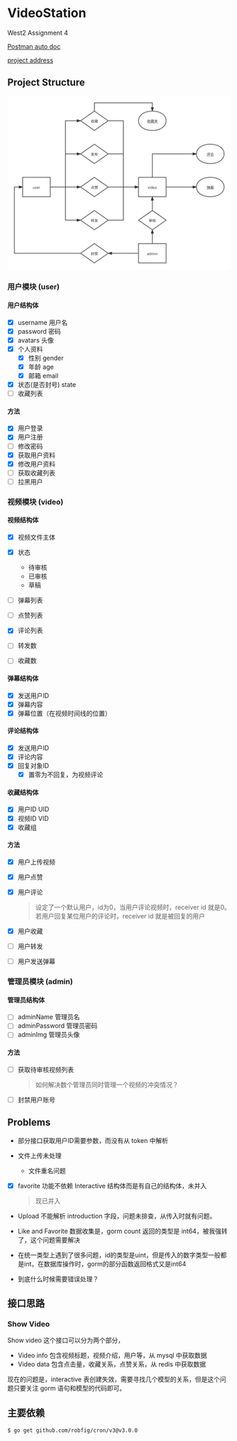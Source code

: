 # VideoStation

West2 Assignment 4

[Postman auto doc](https://documenter.getpostman.com/view/16949749/UVsHS7Cv#intro)

[project address](https://github.com/Anxiu0101/VideoStation)

## Project Structure

![VideoStation](README.assets/VideoStation.svg)

### 用户模块 (user)

#### 用户结构体



- [x] username 用户名
- [x] password 密码
- [x] avatars 头像
- [x] 个人资料
    - [x] 性别 gender
    - [x] 年龄 age
    - [x] 邮箱 email
- [x] 状态(是否封号) state
- [ ] 收藏列表

#### 方法

- [x] 用户登录
- [x] 用户注册
- [ ] 修改密码
- [x] 获取用户资料
- [x] 修改用户资料
- [ ] 获取收藏列表
- [ ] 拉黑用户

### 视频模块 (video)

#### 视频结构体

- [x] 视频文件主体

- [x] 状态
    - 待审核
    - 已审核
    - 草稿
- [ ] 弹幕列表
- [ ] 点赞列表
- [x] 评论列表
- [ ] 转发数
- [ ] 收藏数

#### 弹幕结构体

- [x] 发送用户ID
- [x] 弹幕内容
- [x] 弹幕位置（在视频时间线的位置）

#### 评论结构体

- [x] 发送用户ID
- [x] 评论内容
- [x] 回复对象ID
    - [x] 置零为不回复，为视频评论

#### 收藏结构体

- [x] 用户ID UID
- [x] 视频ID VID
- [x] 收藏组

#### 方法

- [x] 用户上传视频

- [x] 用户点赞

- [x] 用户评论
    
    > 设定了一个默认用户，id为0，当用户评论视频时，receiver id 就是0。若用户回复某位用户的评论时，receiver id 就是被回复的用户
    
- [x] 用户收藏

- [ ] 用户转发

- [ ] 用户发送弹幕

### 管理员模块 (admin)

#### 管理员结构体

- [ ] adminName 管理员名
- [ ] adminPassword 管理员密码
- [ ] adminImg 管理员头像

#### 方法

- [ ] 获取待审核视频列表

  > 如何解决数个管理员同时管理一个视频的冲突情况？

- [ ] 封禁用户账号


## Problems

- 部分接口获取用户ID需要参数，而没有从 token 中解析

- 文件上传未处理
    - 文件重名问题 
    
- [x] favorite 功能不依赖 Interactive 结构体而是有自己的结构体，未并入

    > 现已并入

- Upload 不能解析 introduction 字段，问题未排查，从传入时就有问题。

- Like and Favorite 数据收集是，gorm count 返回的类型是 int64，被我强转了，这个问题需要解决

- 在统一类型上遇到了很多问题，id的类型是uint，但是传入的数字类型一般都是int，在数据库操作时，gorm的部分函数返回格式又是int64

- 到底什么时候需要错误处理？



## 接口思路

### Show Video

Show video 这个接口可以分为两个部分，

- Video info 包含视频标题，视频介绍，用户等，从 mysql 中获取数据
- Video data 包含点击量，收藏关系，点赞关系，从 redis 中获取数据

现在的问题是，interactive 表创建失效，需要寻找几个模型的关系，但是这个问题只要关注 gorm 语句和模型的代码即可。

## 主要依赖

```shell
$ go get github.com/robfig/cron/v3@v3.0.0
```


